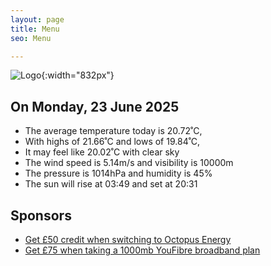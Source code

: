 ```yaml
---
layout: page
title: Menu
seo: Menu

---
```


![Logo](/images/logo.jpg){:width="832px"}

<!-- weather_marker starts -->
## On Monday, 23 June 2025

- The average temperature today is 20.72˚C,
- With highs of 21.66˚C and lows of 19.84˚C,
- It may feel like 20.02˚C with clear sky
- The wind speed is 5.14m/s and visibility is 10000m
- The pressure is 1014hPa and humidity is 45%
- The sun will rise at 03:49 and set at 20:31

<!-- weather_marker ends -->

## Sponsors

- [Get £50 credit when switching to Octopus Energy](https://bit.ly/3oD1nnS)
- [Get £75 when taking a 1000mb YouFibre broadband plan](https://aklam.io/91zWhU?)
